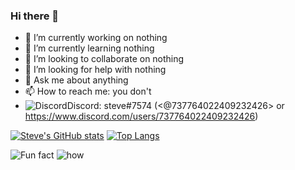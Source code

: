 ### Hi there 👋

- 🔭 I’m currently working on nothing
- 🌱 I’m currently learning nothing
- 👯 I’m looking to collaborate on nothing
- 🤔 I’m looking for help with nothing
- 💬 Ask me about anything
- 📫 How to reach me: you don't
- ![Discord](https://github.com/StevenRafft/StevenRafft/raw/main/discord.svg)Discord: steve#7574 (<@737764022409232426> or https://www.discord.com/users/737764022409232426)

[![Steve's GitHub stats](https://github-readme-stats.vercel.app/api?username=StevenRafft&theme=radical)](https://github.com/anuraghazra/github-readme-stats)
[![Top Langs](https://github-readme-stats.vercel.app/api/top-langs/?username=StevenRafft&theme=radical)](https://github.com/anuraghazra/github-readme-stats)

![Fun fact](https://www.demirramon.com/gen/undertale_text_box.png?text=i%20like%20python%20and%20c%23&box=undertale&boxcolor=ffffff&character=undertale-napstablook&expression=headset&charcolor=ffffff&font=determination&asterisk=ffffff&mode=regular)
![how](https://www.demirramon.com/gen/undertale_text_box.png?text=how%20is%20lua%20my%20most%20used%20language&box=undertale&boxcolor=ffffff&character=undertale-napstablook&expression=dapperblook&charcolor=ffffff&font=determination&asterisk=ffffff&small=true&mode=regular)
